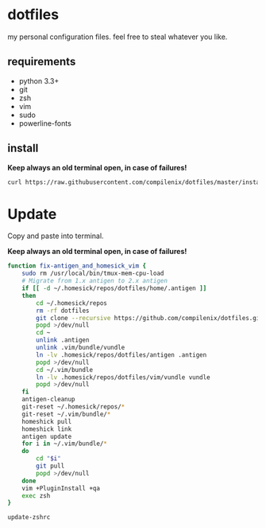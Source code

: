 # dotfiles

my personal configuration files. feel free to steal whatever you like.

## requirements
- python 3.3+
- git
- zsh
- vim
- sudo
- powerline-fonts

## install
__Keep always an old terminal open, in case of failures!__

```sh
curl https://raw.githubusercontent.com/compilenix/dotfiles/master/install.sh | bash
```

# Update
Copy and paste into terminal.

__Keep always an old terminal open, in case of failures!__

```sh
function fix-antigen_and_homesick_vim {
    sudo rm /usr/local/bin/tmux-mem-cpu-load
    # Migrate from 1.x antigen to 2.x antigen
    if [[ -d ~/.homesick/repos/dotfiles/home/.antigen ]]
    then
        cd ~/.homesick/repos
        rm -rf dotfiles
        git clone --recursive https://github.com/compilenix/dotfiles.git
        popd >/dev/null
        cd ~
        unlink .antigen
        unlink .vim/bundle/vundle
        ln -lv .homesick/repos/dotfiles/antigen .antigen
        popd >/dev/null
        cd ~/.vim/bundle
        ln -lv .homesick/repos/dotfiles/vim/vundle vundle
        popd >/dev/null
    fi
    antigen-cleanup
    git-reset ~/.homesick/repos/*
    git-reset ~/.vim/bundle/*
    homeshick pull
    homeshick link
    antigen update
    for i in ~/.vim/bundle/*
    do
        cd "$i"
        git pull
        popd >/dev/null
    done
    vim +PluginInstall +qa
    exec zsh
}

update-zshrc
```
